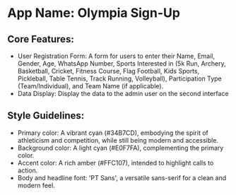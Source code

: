 # **App Name**: Olympia Sign-Up

## Core Features:

- User Registration Form: A form for users to enter their Name, Email, Gender, Age, WhatsApp Number, Sports Interested in (5k Run, Archery, Basketball, Cricket, Fitness Course, Flag Football, Kids Sports, Pickleball, Table Tennis, Track Running, Volleyball), Participation Type (Team/Individual), and Team Name (if applicable).
- Data Display: Display the data to the admin user on the second interface

## Style Guidelines:

- Primary color: A vibrant cyan (#34B7CD), embodying the spirit of athleticism and competition, while still being modern and accessible.
- Background color: A light cyan (#E0F7FA), complementing the primary color.
- Accent color: A rich amber (#FFC107), intended to highlight calls to action.
- Body and headline font: 'PT Sans', a versatile sans-serif for a clean and modern feel.
